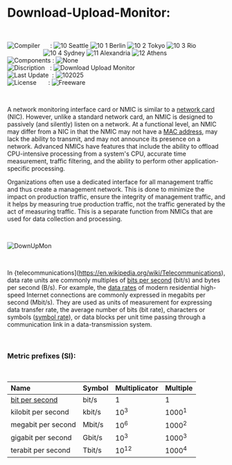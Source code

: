 # Download-Upload-Monitor:


</br>

![Compiler](https://github.com/user-attachments/assets/a916143d-3f1b-4e1f-b1e0-1067ef9e0401) &nbsp;&nbsp;&nbsp;&nbsp;&nbsp;: ![10 Seattle](https://github.com/user-attachments/assets/c70b7f21-688a-4239-87c9-9a03a8ff25ab) ![10 1 Berlin](https://github.com/user-attachments/assets/bdcd48fc-9f09-4830-b82e-d38c20492362) ![10 2 Tokyo](https://github.com/user-attachments/assets/5bdb9f86-7f44-4f7e-aed2-dd08de170bd5) ![10 3 Rio](https://github.com/user-attachments/assets/e7d09817-54b6-4d71-a373-22ee179cd49c)   
&nbsp;&nbsp;&nbsp;&nbsp;&nbsp;&nbsp;&nbsp;&nbsp;&nbsp;&nbsp;&nbsp;&nbsp;&nbsp;&nbsp;&nbsp;&nbsp;&nbsp;&nbsp;&nbsp;&nbsp;&nbsp;![10 4 Sydney](https://github.com/user-attachments/assets/e75342ca-1e24-4a7e-8fe3-ce22f307d881) ![11 Alexandria](https://github.com/user-attachments/assets/64f150d0-286a-4edd-acab-9f77f92d68ad) ![12 Athens](https://github.com/user-attachments/assets/59700807-6abf-4e6d-9439-5dc70fc0ceca)  
![Components](https://github.com/user-attachments/assets/d6a7a7a4-f10e-4df1-9c4f-b4a1a8db7f0e) : ![None](https://github.com/user-attachments/assets/30ebe930-c928-4aaf-a8e1-5f68ec1ff349)  
![Discription](https://github.com/user-attachments/assets/4a778202-1072-463a-bfa3-842226e300af) &nbsp;&nbsp;: ![Download Upload Monitor](https://github.com/user-attachments/assets/8bcf1aa3-eaa6-4bb3-81f1-21ead49eaf6a)  
![Last Update](https://github.com/user-attachments/assets/e1d05f21-2a01-4ecf-94f3-b7bdff4d44dd) &nbsp;: ![102025](https://github.com/user-attachments/assets/62cea8cc-bd7d-49bd-b920-5590016735c0)  
![License](https://github.com/user-attachments/assets/ff71a38b-8813-4a79-8774-09a2f3893b48) &nbsp;&nbsp;&nbsp;&nbsp;&nbsp;&nbsp;: ![Freeware](https://github.com/user-attachments/assets/1fea2bbf-b296-4152-badd-e1cdae115c43)

</br>

A network monitoring interface card or NMIC is similar to a [network card](https://en.wikipedia.org/wiki/Network_interface_controller) (NIC). However, unlike a standard network card, an NMIC is designed to passively (and silently) listen on a network. At a functional level, an NMIC may differ from a NIC in that the NMIC may not have a [MAC address](https://en.wikipedia.org/wiki/MAC_address), may lack the ability to transmit, and may not announce its presence on a network. Advanced NMICs have features that include the ability to offload CPU-intensive processing from a system's CPU, accurate time measurement, traffic filtering, and the ability to perform other application-specific processing.

Organizations often use a dedicated interface for all management traffic and thus create a management network. This is done to minimize the impact on production traffic, ensure the integrity of management traffic, and it helps by measuring true production traffic, not the traffic generated by the act of measuring traffic. This is a separate function from NMICs that are used for data collection and processing.

</br>

![DownUpMon](https://github.com/user-attachments/assets/a5e175b4-6bf8-440f-ab91-7547baa28294)

</br>

In {telecommunications](https://en.wikipedia.org/wiki/Telecommunications), data rate units are commonly multiples of [bits per second](https://en.wikipedia.org/wiki/Bit_rate) (bit/s) and bytes per second (B/s). For example, the [data rates](https://en.wikipedia.org/wiki/Data_rate) of modern residential high-speed Internet connections are commonly expressed in megabits per second (Mbit/s). They are used as units of measurement for expressing data transfer rate, the average number of bits (bit rate), characters or symbols ([symbol rate](https://en.wikipedia.org/wiki/Symbol_rate)), or data blocks per unit time passing through a communication link in a data-transmission system.

</br>

### Metric prefixes (SI):

</br>

| Name           | Symbol        | Multiplicator   | Multiple         |
| :-----------   | :-----------  | :-------------- | :--------------- |
| [bit per second](https://en.wikipedia.org/wiki/Bit_rate) |	bit/s	       | 1	             | 1                |
| kilobit per second | kbit/s    | 10<sup>3</sup>  | 1000<sup>1</sup> |
| megabit per second | Mbit/s    | 10<sup>6</sup>  | 1000<sup>2</sup> |
| gigabit per second | Gbit/s    | 10<sup>3</sup>  | 1000<sup>3</sup> |
| terabit per second | Tbit/s    | 10<sup>12</sup> | 1000<sup>4</sup> |








